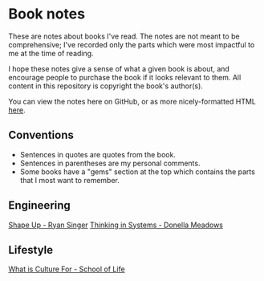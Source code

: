 # Book notes

These are notes about books I've read. The notes are not meant to be comprehensive; I've recorded
only the parts which were most impactful to me at the time of reading.

I hope these notes give a sense of what a given book is about, and encourage people to purchase the
book if it looks relevant to them. All content in this repository is copyright the book's author(s).

You can view the notes here on GitHub, or as more nicely-formatted HTML
[here](https://notes.philcrosby.com).

## Conventions

* Sentences in quotes are quotes from the book.
* Sentences in parentheses are my personal comments.
* Some books have a "gems" section at the top which contains the parts that I most want to remember.

## Engineering

[Shape Up - Ryan Singer](http://notes.philcrosby.com/shape-up-ryan-singer.html)
[Thinking in Systems - Donella Meadows](http://notes.philcrosby.com/thinking-in-systems-donella-meadows.html)

## Lifestyle

[What is Culture For - School of Life](http://notes.philcrosby.com/what-is-culture-for-school-of-life.html)
